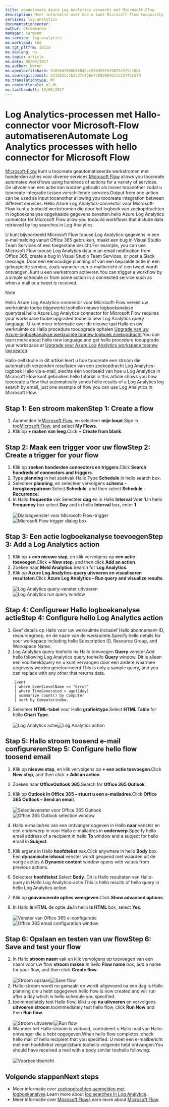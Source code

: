 ```yaml
---
title: aaaAutomate Azure Log Analytics verwerkt met Microsoft-Flow
description: Meer informatie over hoe u kunt Microsoft Flow tooquickly herhaalbare processen automatiseren met behulp van hello Azure Log Analytics-connector.
services: log-analytics
documentationcenter: 
author: CFreemanwa
manager: carmonm
ms.service: log-analytics
ms.workload: tbd
ms.tgt_pltfrm: ibiza
ms.devlang: na
ms.topic: article
ms.date: 08/09/2017
ms.author: bwren
ms.openlocfilehash: 52026df968682842cc9f8d55f6f9875c5f9c10b1
ms.sourcegitcommit: 523283cc1b3c37c428e77850964dc1c33742c5f0
ms.translationtype: MT
ms.contentlocale: nl-NL
ms.lasthandoff: 10/06/2017
---
```

# <a name="automate-log-analytics-processes-with-hello-connector-for-microsoft-flow"></a><span data-ttu-id="e9e1f-103">Log Analytics-processen met Hallo-connector voor Microsoft-Flow automatiseren</span><span class="sxs-lookup"><span data-stu-id="e9e1f-103">Automate Log Analytics processes with hello connector for Microsoft Flow</span></span>
<span data-ttu-id="e9e1f-104">[Microsoft-Flow](https://ms.flow.microsoft.com) kunt u toocreate geautomatiseerde werkstromen met honderden acties voor diverse services.</span><span class="sxs-lookup"><span data-stu-id="e9e1f-104">[Microsoft Flow](https://ms.flow.microsoft.com) allows you toocreate automated workflows using hundreds of actions for a variety of services.</span></span> <span data-ttu-id="e9e1f-105">De uitvoer van een actie kan worden gebruikt als invoer tooanother zodat u toocreate integratie tussen verschillende services.</span><span class="sxs-lookup"><span data-stu-id="e9e1f-105">Output from one action can be used as input tooanother allowing you toocreate integration between different services.</span></span>  <span data-ttu-id="e9e1f-106">Hello Azure Log Analytics-connector voor Microsoft-Flow kunt u toobuild werkstromen die door het logboek van zoekopdrachten in logboekanalyse opgehaalde gegevens bevatten.</span><span class="sxs-lookup"><span data-stu-id="e9e1f-106">hello Azure Log Analytics connector for Microsoft Flow allow you toobuild workflows that include data retrieved by log searches in Log Analytics.</span></span>

<span data-ttu-id="e9e1f-107">U kunt bijvoorbeeld Microsoft Flow toouse Log Analytics-gegevens in een e-mailmelding vanuit Office 365 gebruiken, maakt een bug in Visual Studio Team Services of een toegestane bericht.</span><span class="sxs-lookup"><span data-stu-id="e9e1f-107">For example, you can use Microsoft Flow toouse Log Analytics data in an email notification from Office 365, create a bug in Visual Studio Team Services, or post a Slack message.</span></span>  <span data-ttu-id="e9e1f-108">Door een eenvoudige planning of van een bepaalde actie in een gekoppelde service, zoals wanneer een e-mailbericht of een tweet wordt ontvangen, kunt u een werkstroom activeren.</span><span class="sxs-lookup"><span data-stu-id="e9e1f-108">You can trigger a workflow by a simple schedule or from some action in a connected service such as when a mail or a tweet is received.</span></span>  


> [!NOTE]
> <span data-ttu-id="e9e1f-109">Hello Azure Log Analytics-connector voor Microsoft-Flow vereist uw werkruimte toobe bijgewerkt toohello nieuwe logboekanalyse querytaal.</span><span class="sxs-lookup"><span data-stu-id="e9e1f-109">hello Azure Log Analytics connector for Microsoft Flow requires your workspace toobe upgraded toohello new Log Analytics query language.</span></span> <span data-ttu-id="e9e1f-110">U kunt meer informatie over de nieuwe taal Hallo en uw werkruimte op Hallo procedure tooupgrade ophalen [Upgrade van uw Azure-logboekanalyse werkruimte toonew logboek zoekopdracht](log-analytics-log-search-upgrade.md).</span><span class="sxs-lookup"><span data-stu-id="e9e1f-110">You can learn more about hello new language and get hello procedure tooupgrade your workspace at [Upgrade your Azure Log Analytics workspace toonew log search](log-analytics-log-search-upgrade.md).</span></span>  

<span data-ttu-id="e9e1f-111">Hallo-zelfstudie in dit artikel leert u hoe toocreate een stroom die automatisch verzonden resultaten van een zoekopdracht Log Analytics-logboek Hallo via e-mail, slechts één voorbeeld van hoe u Log Analytics in Microsoft Flow kunt gebruiken.</span><span class="sxs-lookup"><span data-stu-id="e9e1f-111">hello tutorial in this article shows you how toocreate a flow that automatically sends hello results of a Log Analytics log search by email, just one example of how you can use Log Analytics in Microsoft Flow.</span></span> 


## <a name="step-1-create-a-flow"></a><span data-ttu-id="e9e1f-112">Stap 1: Een stroom maken</span><span class="sxs-lookup"><span data-stu-id="e9e1f-112">Step 1: Create a flow</span></span>
1. <span data-ttu-id="e9e1f-113">Aanmelden te[Microsoft Flow](http://flow.microsoft.com), en selecteer **mijn loopt**.</span><span class="sxs-lookup"><span data-stu-id="e9e1f-113">Sign in too[Microsoft Flow](http://flow.microsoft.com), and select **My Flows**.</span></span>
2. <span data-ttu-id="e9e1f-114">Klik op **+ maken van leeg**.</span><span class="sxs-lookup"><span data-stu-id="e9e1f-114">Click **+ Create from blank**.</span></span>

## <a name="step-2-create-a-trigger-for-your-flow"></a><span data-ttu-id="e9e1f-115">Stap 2: Maak een trigger voor uw flow</span><span class="sxs-lookup"><span data-stu-id="e9e1f-115">Step 2: Create a trigger for your flow</span></span>
1. <span data-ttu-id="e9e1f-116">Klik op **zoeken honderden connectors en triggers**.</span><span class="sxs-lookup"><span data-stu-id="e9e1f-116">Click **Search hundreds of connectors and triggers**.</span></span>
2. <span data-ttu-id="e9e1f-117">Type **planning** in het zoekvak Hallo.</span><span class="sxs-lookup"><span data-stu-id="e9e1f-117">Type **Schedule** in hello search box.</span></span>
3. <span data-ttu-id="e9e1f-118">Selecteer **planning**, en selecteer vervolgens **schema - terugkeerpatroon**.</span><span class="sxs-lookup"><span data-stu-id="e9e1f-118">Select **Schedule**, and then select **Schedule - Recurrence**.</span></span>
4. <span data-ttu-id="e9e1f-119">In Hallo **frequentie** vak Selecteer **dag** en in Hallo **Interval** Voer **1**.</span><span class="sxs-lookup"><span data-stu-id="e9e1f-119">In hello **Frequency** box select **Day** and in hello **Interval** box, enter **1**.</span></span><br><br><span data-ttu-id="e9e1f-120">![Dialoogvenster voor Microsoft-Flow-trigger](media/log-analytics-flow-tutorial/flow01.png)</span><span class="sxs-lookup"><span data-stu-id="e9e1f-120">![Microsoft Flow trigger dialog box](media/log-analytics-flow-tutorial/flow01.png)</span></span>


## <a name="step-3-add-a-log-analytics-action"></a><span data-ttu-id="e9e1f-121">Stap 3: Een actie logboekanalyse toevoegen</span><span class="sxs-lookup"><span data-stu-id="e9e1f-121">Step 3: Add a Log Analytics action</span></span>
1. <span data-ttu-id="e9e1f-122">Klik op **+ een nieuwe stap**, en klik vervolgens op **een actie toevoegen**.</span><span class="sxs-lookup"><span data-stu-id="e9e1f-122">Click **+ New step**, and then click **Add an action**.</span></span>
2. <span data-ttu-id="e9e1f-123">Zoeken naar **Meld Analytics**.</span><span class="sxs-lookup"><span data-stu-id="e9e1f-123">Search for **Log Analytics**.</span></span>
3. <span data-ttu-id="e9e1f-124">Klik op **Azure Log Analytics-query uitvoeren en visualiseren resultaten**.</span><span class="sxs-lookup"><span data-stu-id="e9e1f-124">Click **Azure Log Analytics – Run query and visualize results**.</span></span><br><br><span data-ttu-id="e9e1f-125">![Log Analytics query-venster uitvoeren](media/log-analytics-flow-tutorial/flow02.png)</span><span class="sxs-lookup"><span data-stu-id="e9e1f-125">![Log Analytics run query window](media/log-analytics-flow-tutorial/flow02.png)</span></span>

## <a name="step-4-configure-hello-log-analytics-action"></a><span data-ttu-id="e9e1f-126">Stap 4: Configureer Hallo logboekanalyse actie</span><span class="sxs-lookup"><span data-stu-id="e9e1f-126">Step 4: Configure hello Log Analytics action</span></span>

1. <span data-ttu-id="e9e1f-127">Geef details op Hallo voor uw werkruimte inclusief Hallo abonnement-ID, resourcegroep, en de naam van de werkruimte.</span><span class="sxs-lookup"><span data-stu-id="e9e1f-127">Specify hello details for your workspace including hello Subscription ID, Resource Group, and Workspace Name.</span></span>
2. <span data-ttu-id="e9e1f-128">Log Analytics query toohello na Hallo toevoegen **Query** venster.</span><span class="sxs-lookup"><span data-stu-id="e9e1f-128">Add hello following Log Analytics query toohello **Query** window.</span></span>  <span data-ttu-id="e9e1f-129">Dit is alleen een voorbeeldquery en u kunt vervangen door een andere waarmee gegevens worden geretourneerd.</span><span class="sxs-lookup"><span data-stu-id="e9e1f-129">This is only a sample query, and you can replace with any other that returns data.</span></span>
```
    Event
    | where EventLevelName == "Error" 
    | where TimeGenerated > ago(1day)
    | summarize count() by Computer
    | sort by Computerindow. 
```

2. <span data-ttu-id="e9e1f-130">Selecteer **HTML-tabel** voor Hallo **grafiektype**.</span><span class="sxs-lookup"><span data-stu-id="e9e1f-130">Select **HTML Table** for hello **Chart Type**.</span></span><br><br><span data-ttu-id="e9e1f-131">![Log Analytics actie](media/log-analytics-flow-tutorial/flow03.png)</span><span class="sxs-lookup"><span data-stu-id="e9e1f-131">![Log Analytics action](media/log-analytics-flow-tutorial/flow03.png)</span></span>

## <a name="step-5-configure-hello-flow-toosend-email"></a><span data-ttu-id="e9e1f-132">Stap 5: Hallo stroom toosend e-mail configureren</span><span class="sxs-lookup"><span data-stu-id="e9e1f-132">Step 5: Configure hello flow toosend email</span></span>

1. <span data-ttu-id="e9e1f-133">Klik op **nieuwe stap**, en klik vervolgens op **+ een actie toevoegen**.</span><span class="sxs-lookup"><span data-stu-id="e9e1f-133">Click **New step**, and then click **+ Add an action**.</span></span>
2. <span data-ttu-id="e9e1f-134">Zoeken naar **OfficeOutlook 365**.</span><span class="sxs-lookup"><span data-stu-id="e9e1f-134">Search for **Office 365 Outlook**.</span></span>
3. <span data-ttu-id="e9e1f-135">Klik op **Outlook in Office 365 – stuurt u een e-mailadres**.</span><span class="sxs-lookup"><span data-stu-id="e9e1f-135">Click **Office 365 Outlook – Send an email**.</span></span><br><br><span data-ttu-id="e9e1f-136">![Selectievenster voor Office 365 Outlook](media/log-analytics-flow-tutorial/flow04.png)</span><span class="sxs-lookup"><span data-stu-id="e9e1f-136">![Office 365 Outlook selection window](media/log-analytics-flow-tutorial/flow04.png)</span></span>

4. <span data-ttu-id="e9e1f-137">Hallo e-mailadres van een ontvanger opgeven in Hallo **naar** venster en een onderwerp in voor Hallo e-mailadres in **onderwerp**.</span><span class="sxs-lookup"><span data-stu-id="e9e1f-137">Specify hello email address of a recipient in hello **To** window and a subject for hello email in **Subject**.</span></span>
5. <span data-ttu-id="e9e1f-138">Klik ergens in Hallo **hoofdtekst** vak.</span><span class="sxs-lookup"><span data-stu-id="e9e1f-138">Click anywhere in hello **Body** box.</span></span>  <span data-ttu-id="e9e1f-139">Een **dynamische inhoud** venster wordt geopend met waarden uit de vorige acties.</span><span class="sxs-lookup"><span data-stu-id="e9e1f-139">A **Dynamic content** window opens with values from previous actions.</span></span>  
6. <span data-ttu-id="e9e1f-140">Selecteer **hoofdtekst**.</span><span class="sxs-lookup"><span data-stu-id="e9e1f-140">Select **Body**.</span></span>  <span data-ttu-id="e9e1f-141">Dit is Hallo resultaten van Hallo-query in Hallo Log Analytics-actie.</span><span class="sxs-lookup"><span data-stu-id="e9e1f-141">This is hello results of hello query in hello Log Analytics action.</span></span>
6. <span data-ttu-id="e9e1f-142">Klik op **geavanceerde opties weergeven**.</span><span class="sxs-lookup"><span data-stu-id="e9e1f-142">Click **Show advanced options**.</span></span>
7. <span data-ttu-id="e9e1f-143">In Hallo **Is HTML** de optie **Ja**.</span><span class="sxs-lookup"><span data-stu-id="e9e1f-143">In hello **Is HTML** box, select **Yes**.</span></span><br><br><span data-ttu-id="e9e1f-144">![Venster van Office 365 e-configuratie](media/log-analytics-flow-tutorial/flow05.png)</span><span class="sxs-lookup"><span data-stu-id="e9e1f-144">![Office 365 email configuration window](media/log-analytics-flow-tutorial/flow05.png)</span></span>

## <a name="step-6-save-and-test-your-flow"></a><span data-ttu-id="e9e1f-145">Stap 6: Opslaan en testen van uw flow</span><span class="sxs-lookup"><span data-stu-id="e9e1f-145">Step 6: Save and test your flow</span></span>
1. <span data-ttu-id="e9e1f-146">In Hallo **stroom naam** vak en klik vervolgens op toevoegen van een naam voor uw flow **stroom maken**.</span><span class="sxs-lookup"><span data-stu-id="e9e1f-146">In hello **Flow name** box, add a name for your flow, and then click **Create flow**.</span></span><br><br><span data-ttu-id="e9e1f-147">![Stroom opslaan](media/log-analytics-flow-tutorial/flow06.png)</span><span class="sxs-lookup"><span data-stu-id="e9e1f-147">![Save flow](media/log-analytics-flow-tutorial/flow06.png)</span></span>
2. <span data-ttu-id="e9e1f-148">Hallo-stroom wordt nu gemaakt en wordt uitgevoerd na een dag is Hallo planning die u hebt opgegeven.</span><span class="sxs-lookup"><span data-stu-id="e9e1f-148">hello flow is now created and will run after a day which is hello schedule you specified.</span></span> 
3. <span data-ttu-id="e9e1f-149">tooimmediately test Hallo flow, klikt u op **nu uitvoeren** en vervolgens **uitvoeren stroom**.</span><span class="sxs-lookup"><span data-stu-id="e9e1f-149">tooimmediately test hello flow, click **Run Now** and then **Run flow**.</span></span><br><br><span data-ttu-id="e9e1f-150">![Stroom uitvoeren](media/log-analytics-flow-tutorial/flow07.png)</span><span class="sxs-lookup"><span data-stu-id="e9e1f-150">![Run flow](media/log-analytics-flow-tutorial/flow07.png)</span></span>
3. <span data-ttu-id="e9e1f-151">Wanneer het Hallo-stroom is voltooid, controleert u Hallo mail van Hallo-ontvanger die u hebt opgegeven.</span><span class="sxs-lookup"><span data-stu-id="e9e1f-151">When hello flow completes, check hello mail of hello recipient that you specified.</span></span>  <span data-ttu-id="e9e1f-152">U moet een e-mailbericht met een hoofdtekst vergelijkbare toohello volgende hebt ontvangen:</span><span class="sxs-lookup"><span data-stu-id="e9e1f-152">You should have received a mail with a body similar toohello following:</span></span><br><br>![Voorbeeldbericht](media/log-analytics-flow-tutorial/flow08.png)


## <a name="next-steps"></a><span data-ttu-id="e9e1f-154">Volgende stappen</span><span class="sxs-lookup"><span data-stu-id="e9e1f-154">Next steps</span></span>

- <span data-ttu-id="e9e1f-155">Meer informatie over [zoekopdrachten aanmelden met logboekanalyse](log-analytics-log-search-new.md).</span><span class="sxs-lookup"><span data-stu-id="e9e1f-155">Learn more about [log searches in Log Analytics](log-analytics-log-search-new.md).</span></span>
- <span data-ttu-id="e9e1f-156">Meer informatie over [Microsoft Flow](https://ms.flow.microsoft.com).</span><span class="sxs-lookup"><span data-stu-id="e9e1f-156">Learn more about [Microsoft Flow](https://ms.flow.microsoft.com).</span></span>



